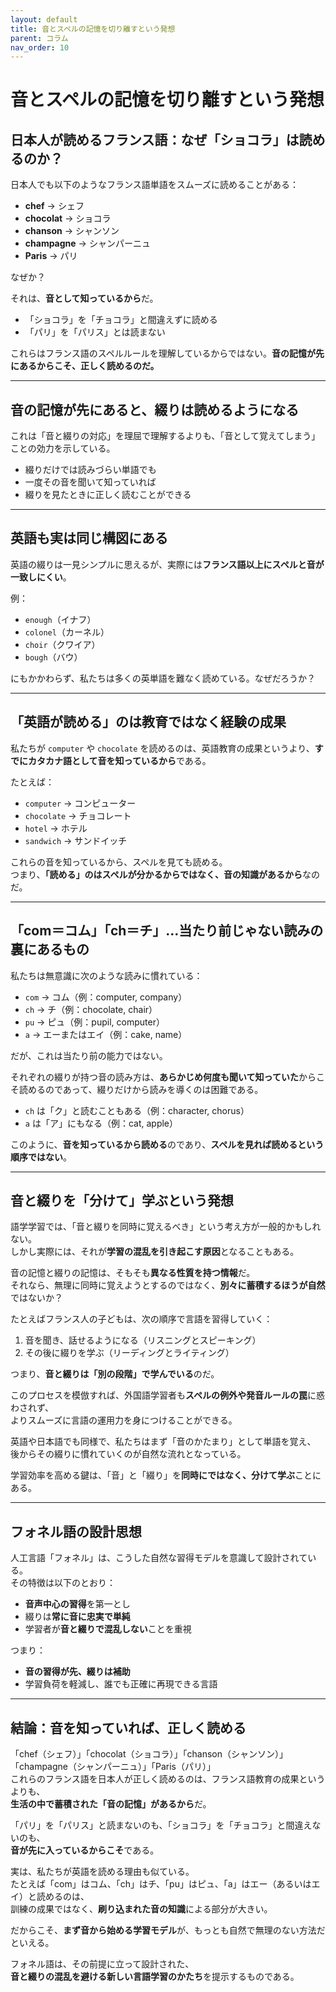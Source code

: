```yaml
---
layout: default
title: 音とスペルの記憶を切り離すという発想
parent: コラム
nav_order: 10
---
```


# 音とスペルの記憶を切り離すという発想

## 日本人が読めるフランス語：なぜ「ショコラ」は読めるのか？

日本人でも以下のようなフランス語単語をスムーズに読めることがある：

- **chef** → シェフ  
- **chocolat** → ショコラ  
- **chanson** → シャンソン  
- **champagne** → シャンパーニュ  
- **Paris** → パリ

なぜか？

それは、**音として知っているから**だ。

- 「ショコラ」を「チョコラ」と間違えずに読める
- 「パリ」を「パリス」とは読まない

これらはフランス語のスペルルールを理解しているからではない。**音の記憶が先にあるからこそ、正しく読めるのだ。**

---

## 音の記憶が先にあると、綴りは読めるようになる

これは「音と綴りの対応」を理屈で理解するよりも、「音として覚えてしまう」ことの効力を示している。

- 綴りだけでは読みづらい単語でも  
- 一度その音を聞いて知っていれば  
- 綴りを見たときに正しく読むことができる

---


## 英語も実は同じ構図にある

英語の綴りは一見シンプルに思えるが、実際には**フランス語以上にスペルと音が一致しにくい**。

例：

- `enough`（イナフ）
- `colonel`（カーネル）
- `choir`（クワイア）
- `bough`（バウ）

にもかかわらず、私たちは多くの英単語を難なく読めている。なぜだろうか？

---

## 「英語が読める」のは教育ではなく経験の成果

私たちが `computer` や `chocolate` を読めるのは、英語教育の成果というより、**すでにカタカナ語として音を知っているから**である。

たとえば：

- `computer` → コンピューター
- `chocolate` → チョコレート
- `hotel` → ホテル
- `sandwich` → サンドイッチ

これらの音を知っているから、スペルを見ても読める。  
つまり、**「読める」のはスペルが分かるからではなく、音の知識があるから**なのだ。

---

## 「com＝コム」「ch＝チ」…当たり前じゃない読みの裏にあるもの

私たちは無意識に次のような読みに慣れている：

- `com` → コム（例：computer, company）
- `ch` → チ（例：chocolate, chair）
- `pu` → ピュ（例：pupil, computer）
- `a` → エーまたはエイ（例：cake, name）

だが、これは当たり前の能力ではない。

それぞれの綴りが持つ音の読み方は、**あらかじめ何度も聞いて知っていた**からこそ読めるのであって、綴りだけから読みを導くのは困難である。

- `ch` は「ク」と読むこともある（例：character, chorus）
- `a` は「ア」にもなる（例：cat, apple）

このように、**音を知っているから読める**のであり、**スペルを見れば読めるという順序ではない**。

---

## 音と綴りを「分けて」学ぶという発想

語学学習では、「音と綴りを同時に覚えるべき」という考え方が一般的かもしれない。  
しかし実際には、それが**学習の混乱を引き起こす原因**となることもある。

音の記憶と綴りの記憶は、そもそも**異なる性質を持つ情報**だ。  
それなら、無理に同時に覚えようとするのではなく、**別々に蓄積するほうが自然**ではないか？

たとえばフランス人の子どもは、次の順序で言語を習得していく：

1. 音を聞き、話せるようになる（リスニングとスピーキング）
2. その後に綴りを学ぶ（リーディングとライティング）

つまり、**音と綴りは「別の段階」で学んでいる**のだ。

このプロセスを模倣すれば、外国語学習者も**スペルの例外や発音ルールの罠**に惑わされず、  
よりスムーズに言語の運用力を身につけることができる。

英語や日本語でも同様で、私たちはまず「音のかたまり」として単語を覚え、  
後からその綴りに慣れていくのが自然な流れとなっている。

学習効率を高める鍵は、「音」と「綴り」を**同時にではなく、分けて学ぶ**ことにある。

---

## フォネル語の設計思想

人工言語「フォネル」は、こうした自然な習得モデルを意識して設計されている。  
その特徴は以下のとおり：

- **音声中心の習得**を第一とし  
- 綴りは**常に音に忠実で単純**  
- 学習者が**音と綴りで混乱しない**ことを重視

つまり：

- **音の習得が先、綴りは補助**
- 学習負荷を軽減し、誰でも正確に再現できる言語

---

## 結論：音を知っていれば、正しく読める

「chef（シェフ）」「chocolat（ショコラ）」「chanson（シャンソン）」「champagne（シャンパーニュ）」「Paris（パリ）」  
これらのフランス語を日本人が正しく読めるのは、フランス語教育の成果というよりも、  
**生活の中で蓄積された「音の記憶」があるから**だ。

「パリ」を「パリス」と読まないのも、「ショコラ」を「チョコラ」と間違えないのも、  
**音が先に入っているからこそ**である。

実は、私たちが英語を読める理由も似ている。  
たとえば「com」はコム、「ch」はチ、「pu」はピュ、「a」はエー（あるいはエイ）と読めるのは、  
訓練の成果ではなく、**刷り込まれた音の知識**による部分が大きい。

だからこそ、**まず音から始める学習モデル**が、もっとも自然で無理のない方法だといえる。

フォネル語は、その前提に立って設計された、  
**音と綴りの混乱を避ける新しい言語学習のかたち**を提示するものである。

